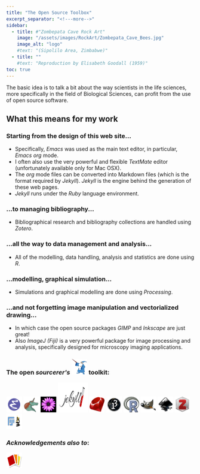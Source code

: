 ```yaml
---
title: "The Open Source Toolbox"
excerpt_separator: "<!---more-->"
sidebar:
  - title: #"Zombepata Cave Rock Art"
    image: "/assets/images/RockArt/Zombepata_Cave_Bees.jpg"
    image_alt: "logo"
    #text: "(Sipolilo Area, Zimbabwe)"
  - title: ""
    #text: "Reproduction by Elisabeth Goodall (1959)"
toc: true
---
```


The basic idea is to talk a bit about the way scientists in the life sciences, more specifically in the field
of Biological Sciences, can profit from the use of open source software.

<!---more-->

## What this means for my work 

### Starting from the design of this web site...
- Specifically, *Emacs* was used as the main text editor, in particular, *Emacs* *org* mode. 
- I often also use the very powerful and flexible *TextMate* editor (unfortunately available only for Mac OSX).
- The *org* mode files can be converted into Markdown files (which is
  the format required by *Jekyll*). *Jekyll* is the engine behind the generation of these web pages.
- *Jekyll* runs under the *Ruby* language environment.

### ...to managing bibliography...
- Bibliographical research and bibliography collections are handled using *Zotero*.

### ...all the way to data management and analysis...
- All of the modelling, data handling, analysis and statistics are done using *R*.

### ...modelling, graphical simulation...
- Simulations and graphical modelling are done using *Processing*.

### ...and not forgetting image manipulation and vectorialized drawing...
- In which case the open source packages *GIMP* and *Inkscape* are just great!
- Also *ImageJ (Fiji)* is a very powerful package for image processing and
  analysis, specifically designed for microscopy imaging applications. 

### The open *sourcerer's* <img src="/assets/images/wizard.png" alt=" wizard" height="42" width="42"> toolkit: 
<a href="https://www.gnu.org/s/emacs/"> 
	<img src="/assets/images/EMACS.png" alt="EMACS" height="42" width="42"></a> 
<a href="https://orgmode.org">
	<img src="/assets/images/OrgMode_logo.png" alt="EMACS Org-mode" height="42" width="42"></a>
<a href="https://macromates.com">
	<img src="/assets/images/TextMate_logo.jpg" alt="A text editor for Mac OSX" height="42" width="42"></a>
<a href="https://jekyllrb.com/">
	<img src="/assets/images/jekyll_github.png" alt="Jekyll" height="80" width="80"></a> 
<a href="https://www.ruby-lang.org/">
	<img src="/assets/images/ruby-logo.png" alt="Ruby Programming Environment" height="42" width="42"></a>
<a href="https://www.processing.org">
	<img src="/assets/images/Processing_3_logo.png" alt="Processing Programming Environment" height="42" width="42"></a>
<a href="https://www.r-project.org/">
	<img src="/assets/images/Rlogo.png" alt="R Project for Statistical Computing" height="42" width="42"></a>
<a href="https://www.gimp.org">
	<img src="/assets/images/Gimp_logo.png" alt="GIMP graphic manipulation" height="42" width="42"></a>
<a href="https://inkscape.org">
	<img src="/assets/images/Inkscape_logo.png" alt="A vectorized drawing software" height="42" width="42"></a>
<a href="https://www.zotero.org/">
	<img src="/assets/images/Zotero_logo.png" alt="A bibliography manager" height="42" width="42"></a>		
<a href="https://imagej.nih.gov/ij/">
	<img src="/assets/images/fiji_imagej.png" alt="An image processing and analysis software" height="42" width="42"></a>

### *Acknowledgements also to*:
<a href="http://clipart-library.com">
	<img src="/assets/images/Open_Clipart_logo.png" alt="Open Clipart Library" height="42" width="42"></a>

